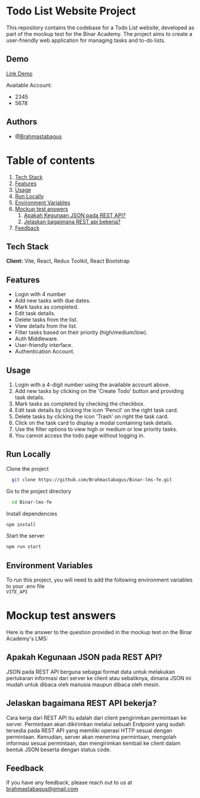 # Todo List Website Project
This repository contains the codebase for a Todo List website, developed as part of the mockup test for the Binar Academy. The project aims to create a user-friendly web application for managing tasks and to-do lists. 

## Demo  
[Link Demo](https://mockuptest-todolist.zeabur.app/)

Available Account:
- 2345
- 5678

## Authors  
- [@Brahmastabagus](https://github.com/Brahmastabagus)  

# Table of contents  
1. [Tech Stack](#tech-stack)  
2. [Features](#features)
3. [Usage](#usage)
4. [Run Locally](#run-locally)
5. [Environment Variables](#environment-variables)
6. [Mockup test answers](#mockup-test-answers)  
    1. [Apakah Kegunaan JSON pada REST API?](#apakah-kegunaan-json-pada-rest-api)
    2. [Jelaskan bagaimana REST api bekerja?](#jelaskan-bagaimana-rest-api-bekerja)  
7. [Feedback](#feedback)  

## Tech Stack  

**Client:** Vite, React, Redux Toolkit, React Bootstrap

## Features  

- Login with 4 number
- Add new tasks with due dates.
- Mark tasks as completed.
- Edit task details.
- Delete tasks from the list.
- View details from the list.
- Filter tasks based on their priority (high/medium/low).
- Auth Middleware.
- User-friendly interface.
- Authentication Account. 

## Usage

1. Login with a 4-digit number using the available account above.
2. Add new tasks by clicking on the 'Create Todo' button and providing task details.
3. Mark tasks as completed by checking the checkbox.
4. Edit task details by clicking the icon 'Pencil' on the right task card.
5. Delete tasks by clicking the icon 'Trash' on right the task card.
6. Click on the task card to display a modal containing task details.
7. Use the filter options to view high or medium or low priority tasks.
8. You cannot access the todo page without logging in.

## Run Locally  

Clone the project  

~~~bash  
  git clone https://github.com/Brahmastabagus/Binar-lms-fe.git
~~~

Go to the project directory  

~~~bash  
  cd Binar-lms-fe
~~~

Install dependencies  

~~~bash  
npm install
~~~

Start the server  

~~~bash  
npm run start
~~~

## Environment Variables  

To run this project, you will need to add the following environment variables to your .env file  
`VITE_API`

# Mockup test answers
Here is the answer to the question provided in the mockup test on the Binar Academy's LMS:

## Apakah Kegunaan JSON pada REST API?
JSON pada REST API berguna sebagai format data untuk melakukan pertukaran informasi dari server ke client atau sebaliknya, dimana JSON ini mudah untuk dibaca oleh manusia maupun dibaca oleh mesin.

## Jelaskan bagaimana REST API bekerja?
Cara kerja dari REST API itu adalah dari client pengirimkan permintaan ke server. Permintaan akan dikirimkan melalui sebuah Endpoint yang sudah tersedia pada REST API yang memiliki operasi HTTP sesuai dengan permintaan. Kemudian, server akan menerima permintaan, mengolah informasi sesuai permintaan, dan mengirimkan kembali ke client dalam bentuk JSON beserta dengan status code.

## Feedback  

If you have any feedback, please reach out to us at brahmastabagus@gmail.com
